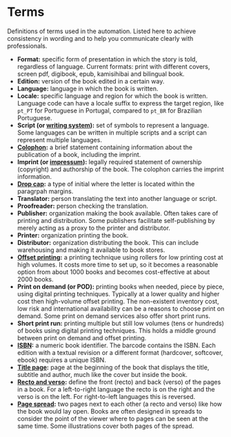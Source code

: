 <!--
SPDX-FileCopyrightText: 2025 Nico Rikken <nico.rikken@fsfe.org>

SPDX-License-Identifier: CC-BY-SA-4.0
-->

# Terms

Definitions of terms used in the automation. Listed here to achieve consistency
in wording and to help you communicate clearly with professionals.

- **Format:** specific form of presentation in which the story is told,
  regardless of language. Current formats: print with different covers, screen
  pdf, digibook, epub, kamisihibai and bilingual book.
- **Edition:** version of the book edited in a certain way.
- **Language:** language in which the book is written.
- **Locale:** specific language and region for which the book is written.
  Language code can have a locale suffix to express the target region, like
  `pt_PT` for Portuguese in Portugal, compared to `pt_BR` for Brazilian
  Portuguese.
- **Script (or [writing
  system](https://en.wikipedia.org/wiki/Writing_system)):** set of symbols to
  represent a language. Some languages can be written in multiple scripts and a
  script can represent multiple languages.
- **[Colophon](https://en.wikipedia.org/wiki/Colophon_(publishing)):** a brief
  statement containing information about the publication of a book, including
  the imprint.
- **Imprint (or [impressum](https://en.wikipedia.org/wiki/Impressum)):** legally
  required statement of ownership (copyright) and authorship of the book. The
  colophon carries the imprint information.
- **[Drop cap](https://en.wikipedia.org/wiki/Initial#Types_of_initial):** a type
  of initial where the letter is located within the paragrpah margins.
- **Translator:** person translating the text into another language or script.
- **Proofreader:** person checking the translation.
- **Publisher:** organization making the book available. Often takes care of
  printing and distribution. Some publishers facilitate self-publishing by merely
  acting as a proxy to the printer and distributor.
- **Printer:** organization printing the book.
- **Distributor:** organization distributing the book. This can include
  warehousing and making it available to book stores.
- **[Offset printing](https://en.wikipedia.org/wiki/Offset_printing):** a
  printing technique using rollers for low printing cost at high volumes. It
  costs more time to set up, so it becomes a reasonable option from about 1000
  books and becomes cost-effective at about 2000 books.
- **Print on demand (or POD):** printing books when needed, piece by piece,
  using digital printing techniques. Typically at a lower quality and higher
  cost then high-volume offset printing. The non-existent inventory cost, low
  risk and international availability can be a reasons to choose print on
  demand. Some print on demand services also offer short print runs.
- **Short print run:** printing multiple but still low volumes (tens or
  hundreds) of books using digital printing techniques. This holds a middle
  ground between print on demand and offset printing.
- **[ISBN](https://en.wikipedia.org/wiki/ISBN):** a numeric book identifier. The
  barcode contains the ISBN. Each edition with a textual revision or a different
  format (hardcover, softcover, ebook) requires a unique ISBN.
- **[Title page](https://en.wikipedia.org/wiki/Title_page):** page at the
  beginning of the book that displays the title, subtitle and author, much like
  the cover but inside the book.
- **[Recto and verso](https://en.wikipedia.org/wiki/Recto_and_verso):** define
  the front (recto) and back (verso) of the pages in a book. For a left-to-right
  language the recto is on the right and the verso is on the left. For
  right-to-left languages this is reversed.
- **[Page spread](https://en.wikipedia.org/wiki/Book_design#Page_spread):** two
  pages next to each other (a recto and verso) like how the book would lay open.
  Books are often designed in spreads to consider the point of the viewer where
  to pages can be seen at the same time. Some illustrations cover both pages of
  the spread.
